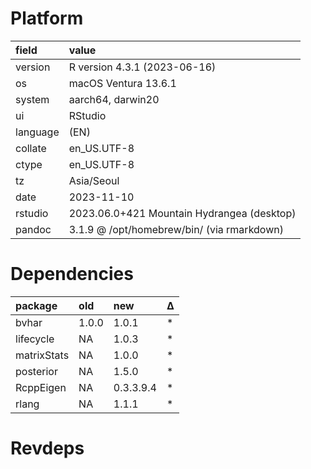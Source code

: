 # Platform

|field    |value                                      |
|:--------|:------------------------------------------|
|version  |R version 4.3.1 (2023-06-16)               |
|os       |macOS Ventura 13.6.1                       |
|system   |aarch64, darwin20                          |
|ui       |RStudio                                    |
|language |(EN)                                       |
|collate  |en_US.UTF-8                                |
|ctype    |en_US.UTF-8                                |
|tz       |Asia/Seoul                                 |
|date     |2023-11-10                                 |
|rstudio  |2023.06.0+421 Mountain Hydrangea (desktop) |
|pandoc   |3.1.9 @ /opt/homebrew/bin/ (via rmarkdown) |

# Dependencies

|package     |old   |new       |Δ  |
|:-----------|:-----|:---------|:--|
|bvhar       |1.0.0 |1.0.1     |*  |
|lifecycle   |NA    |1.0.3     |*  |
|matrixStats |NA    |1.0.0     |*  |
|posterior   |NA    |1.5.0     |*  |
|RcppEigen   |NA    |0.3.3.9.4 |*  |
|rlang       |NA    |1.1.1     |*  |

# Revdeps

